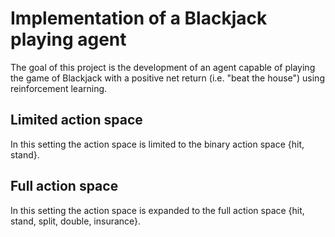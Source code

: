 # Implementation of a Blackjack playing agent
The goal of this project is the development of an agent capable of playing the game of Blackjack with a positive net return (i.e. "beat the house") using reinforcement learning.
## Limited action space
In this setting the action space is limited to the binary action space {hit, stand}.
## Full action space
In this setting the action space is expanded to the full action space {hit, stand, split, double, insurance}.
